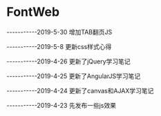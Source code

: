 # FontWeb
-----------2019-5-30
增加TAB翻页JS

-----------2019-5-8
更新css样式心得

-----------2019-4-26
更新了jQuery学习笔记

-----------2019-4-25
更新了AngularJS学习笔记


-----------2019-4-24
更新了canvas和AJAX学习笔记

-----------2019-4-23
先发布一些js效果
